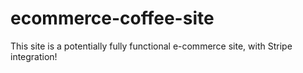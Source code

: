 # ecommerce-coffee-site

This site is a potentially fully functional e-commerce site, with Stripe integration! 
